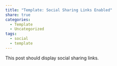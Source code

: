 ```yaml
---
title: "Template: Social Sharing Links Enabled"
share: true
categories:
  - Template
  - Uncategorized
tags:
  - social
  - template
---
```


This post should display social sharing links.
